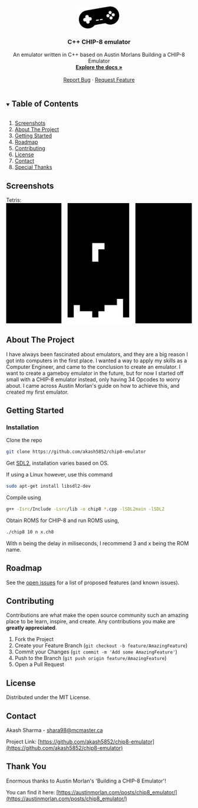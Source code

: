 <!--
*** Thanks for checking out the Best-README-Template. If you have a suggestion
*** that would make this better, please fork the repo and create a pull request
*** or simply open an issue with the tag "enhancement".
*** Thanks again! Now go create something AMAZING! :D
***
***
***
*** To avoid retyping too much info. Do a search and replace for the following:
-->



<!-- PROJECT SHIELDS -->
<!--
*** I'm using markdown "reference style" links for readability.
*** Reference links are enclosed in brackets [ ] instead of parentheses ( ).
*** See the bottom of this document for the declaration of the reference variables
*** for contributors-url, forks-url, etc. This is an optional, concise syntax you may use.
*** https://www.markdownguide.org/basic-syntax/#reference-style-links
-->

<!-- PROJECT LOGO -->
<br />
<p align="center">
  <a href="https://github.com/akash5852/chip8-emulator">
    <img src="https://github.com/akash5852/akash5852/blob/main/icons/logos/PikPng.com_video-game-icon-png_5100842.png" alt="Icon"height="60">
  </a>

  <h3 align="center">C++ CHIP-8 emulator</h3>

  <p align="center">
    An emulator written in C++ based on Austin Morlans Building a CHIP-8 Emulator
    <br />
    <a href="https://github.com/akash5852/chip8-emulator"><strong>Explore the docs »</strong></a>
    <br />
    <br />
    <a href="https://github.com/akash5852/chip8-emulator/issues">Report Bug</a>
    ·
    <a href="https://github.com/akash5852/chip8-emulator/issues">Request Feature</a>
  </p>
</p>



<!-- TABLE OF CONTENTS -->
<details open="open">
  <summary><h2 style="display: inline-block">Table of Contents</h2></summary>
  <ol>
    <li>
      <a href="#screenshots">Screenshots</a>
    </li>
    <li>
      <a href="#about-the-project">About The Project</a>
    </li>
    <li>
      <a href="#getting-started">Getting Started</a>
    </li>
    <li><a href="#roadmap">Roadmap</a></li>
    <li><a href="#contributing">Contributing</a></li>
    <li><a href="#license">License</a></li>
    <li><a href="#contact">Contact</a></li>
    <li><a href="#thank-you">Special Thanks</a></li>
  </ol>
</details>

## Screenshots

<p width="600">
  Tetris:
  </br>
    <img src="https://github.com/akash5852/chip8-emulator/blob/master/img/tetris.jpg" alt="tetris" width="600" >
  
    
</p>

<!-- ABOUT THE PROJECT -->
## About The Project
I have always been fascinated about emulators, and they are a big reason I got into computers in the first place. I wanted a way to apply my skills as a Computer Engineer, and came to the conclusion to create an emulator. I want to create a gameboy emulator in the future, but for now I started off small with a CHIP-8 emulator instead, only having 34 Opcodes to worry about. I came across Austin Morlan's guide on how to achieve this, and created my first emulator.

## Getting Started

### Installation

Clone the repo
   ```sh
git clone https://github.com/akash5852/chip8-emulator
   ```
 Get <a href="https://wiki.libsdl.org/Installation">SDL2</a>, installation varies based on OS.
 
 If using a Linux however, use this command
 ```sh 
sudo apt-get install libsdl2-dev
 ```
 
 Compile using
 ```sh
g++ -Isrc/Include -Lsrc/lib -o chip8 *.cpp -lSDL2main -lSDL2
 ```
<!-- ROADMAP -->

 Obtain ROMS for CHIP-8 and run ROMS using,
 ```sh
./chip8 10 n x.ch8
 ```
 With n being the delay in miliseconds, I recommend 3 and x being the ROM name.
## Roadmap

See the [open issues](https://github.com/akash5852/chip8-emulator/issues) for a list of proposed features (and known issues).



<!-- CONTRIBUTING -->
## Contributing

Contributions are what make the open source community such an amazing place to be learn, inspire, and create. Any contributions you make are **greatly appreciated**.

1. Fork the Project
2. Create your Feature Branch (`git checkout -b feature/AmazingFeature`)
3. Commit your Changes (`git commit -m 'Add some AmazingFeature'`)
4. Push to the Branch (`git push origin feature/AmazingFeature`)
5. Open a Pull Request



<!-- LICENSE -->
## License

Distributed under the MIT License.



<!-- CONTACT -->
## Contact

Akash Sharma - shara98@mcmaster.ca

Project Link: [https://github.com/akash5852/chip8-emulator](https://github.com/akash5852/chip8-emulator)

## Thank You
Enormous thanks to Austin Morlan's 'Building a CHIP-8 Emulator'!

You can find it here: [https://austinmorlan.com/posts/chip8_emulator/](https://austinmorlan.com/posts/chip8_emulator/)

